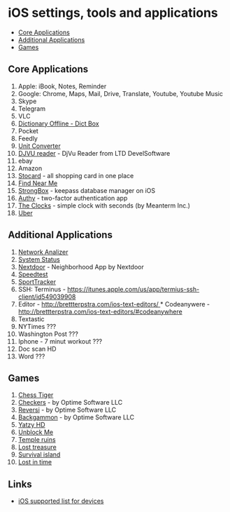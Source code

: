 # iOS settings, tools and applications

* [Core Applications](#core-applications)
* [Additional Applications](#additional-applications)
* [Games](#games)

## Core Applications

1. Apple: iBook, Notes, Reminder
1. Google: Chrome, Maps, Mail, Drive, Translate, Youtube, Youtube Music
1. Skype
1. Telegram
1. VLC
1. [Dictionary Offline - Dict Box](https://itunes.apple.com/us/app/dictionary-offline-dict-box/id587444069)
1. Pocket
1. Feedly
1. [Unit Converter](https://itunes.apple.com/us/app/unit-converter/id1139120257)
1. [DJVU reader](https://itunes.apple.com/us/app/djvu-reader-viewer-for-djvu-and-pdf-formats/id972086526) - DjVu Reader from LTD DevelSoftware
1. ebay
1. Amazon
1. [Stocard](https://itunes.apple.com/us/app/stocard-rewards-cards-wallet/id444578884) - all shopping card in one place
1. [Find Near Me](https://itunes.apple.com/us/app/find-near-me-nearby-around/id353369769)
1. [StrongBox](https://itunes.apple.com/us/app/strongbox-password-safe/id897283731) - keepass database manager on iOS
1. [Authy](https://itunes.apple.com/us/app/authy/id494168017) - two-factor authentication app
1. [The Clocks](https://itunes.apple.com/us/app/the-clocks-alarm-clock-world-clock/id403684793) - simple clock with seconds (by Meanterm Inc.)
1. [Uber](https://itunes.apple.com/us/app/uber/id368677368)


## Additional Applications

1. [Network Analizer](https://itunes.apple.com/us/app/network-analyzer/id562315041)
1. [System Status](https://itunes.apple.com/us/app/system-status-hw-monitor/id407752428)
1. [Nextdoor](https://itunes.apple.com/us/app/nextdoor-neighborhood-app/id640360962) - Neighborhood App by Nextdoor
1. [Speedtest](https://itunes.apple.com/us/app/speedtest-by-ookla/id300704847)
1. [SportTracker](https://itunes.apple.com/us/app/sports-tracker-for-all-sports/id426684873)
1.  SSH: Terminus - https://itunes.apple.com/us/app/termius-ssh-client/id549039908
1.  Editor - http://brettterpstra.com/ios-text-editors/ * Codeanywere - http://brettterpstra.com/ios-text-editors/#codeanywhere
1.  Textastic
1.  NYTimes ???
1. Washington Post ???
1. Iphone - 7 minut workout ???
1. Doc scan HD
1. Word ???


## Games

1. [Chess Tiger](https://itunes.apple.com/us/app/chess-tiger/id522314512)
1. [Checkers](https://itunes.apple.com/us/app/checkers/id294664915) - by Optime Software LLC
1. [Reversi](https://itunes.apple.com/us/app/reversi/id427735154) - by Optime Software LLC
1. [Backgammon](https://itunes.apple.com/us/app/backgammon/id335445524) - by Optime Software LLC
1. [Yatzy HD](https://itunes.apple.com/us/app/yatzy-hd/id446950616)
1. [Unblock Me](https://itunes.apple.com/us/app/unblock-me/id315019111)
1. [Temple ruins]()
1. [Lost treasure]()
1. [Survival island]()
1. [Lost in time]()



## Links
* [iOS supported list for devices](https://everymac.com/systems/apple/ipad/ipad-faq/ipad-operating-system-info-update-cost-app-support.html)

